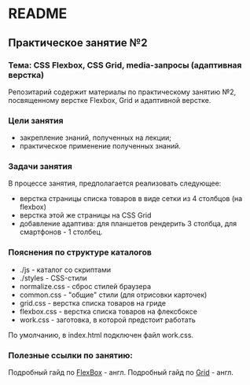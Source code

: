 # README

## Практическое занятие №2

### Тема: CSS Flexbox, CSS Grid, media-запросы (адаптивная верстка)

Репозитарий содержит материалы по практическому занятию №2, посвященному верстке Flexbox, Grid и адаптивной верстке.

### Цели занятия
- закрепление знаний, полученных на лекции;
- практическое применение полученных знаний.

### Задачи занятия
В процессе занятия, предполагается реализовать следующее:
- верстка страницы списка товаров в виде сетки из 4 столбцов (на flexbox)
- верстка этой же страницы на CSS Grid
- добавление адаптива: для планшетов рендерить 3 столбца, для смартфонов - 1 столбец.

### Пояснения по структуре каталогов
 - ./js - каталог со скриптами
 - ./styles - CSS-стили
  - normalize.css - сброс стилей браузера
  - common.css - "общие" стили (для отрисовки карточек)
  - grid.css - верстка списка товаров на гриде
  - flexbox.css - верстка списка товаров на флексбоксе
  - work.css - заготовка, в которой предстоит работать

По умолчанию, в index.html подключен файл work.css.

### Полезные ссылки по занятию:
Подробный гайд по [FlexBox](https://css-tricks.com/snippets/css/a-guide-to-flexbox/) - англ.
Подробный гайд по [Grid](https://css-tricks.com/snippets/css/complete-guide-grid/) - англ.